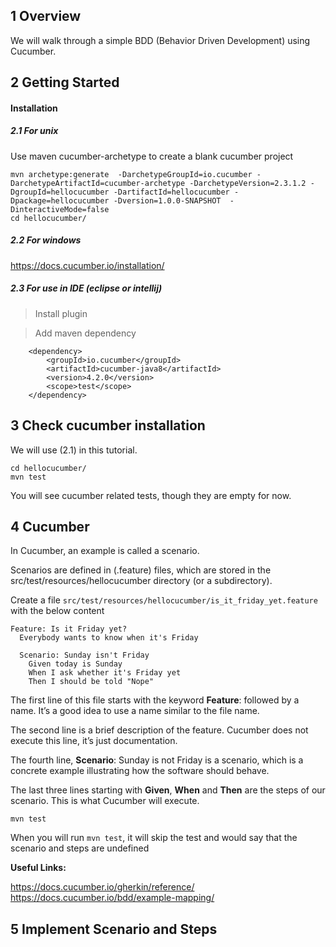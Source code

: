 ## 1 Overview
We will walk through a simple BDD (Behavior Driven Development) using Cucumber.
 

## 2 Getting Started

#### Installation

##### 2.1 For unix

Use maven cucumber-archetype to create a blank cucumber project
```code
mvn archetype:generate  -DarchetypeGroupId=io.cucumber -DarchetypeArtifactId=cucumber-archetype -DarchetypeVersion=2.3.1.2 -DgroupId=hellocucumber -DartifactId=hellocucumber -Dpackage=hellocucumber -Dversion=1.0.0-SNAPSHOT  -DinteractiveMode=false                  
cd hellocucumber/
```

##### 2.2 For windows
https://docs.cucumber.io/installation/

##### 2.3 For use in IDE (eclipse or intellij)

> Install plugin

> Add maven dependency

```code
    <dependency>
        <groupId>io.cucumber</groupId>
        <artifactId>cucumber-java8</artifactId>
        <version>4.2.0</version>
        <scope>test</scope>
    </dependency>
```


## 3 Check cucumber installation
We will use (2.1) in this tutorial.

```code
cd hellocucumber/
mvn test
```

You will see cucumber related tests, though they are empty for now.


## 4 Cucumber

In Cucumber, an example is called a scenario.

Scenarios are defined in (.feature) files, which are stored in the src/test/resources/hellocucumber directory (or a subdirectory).

Create a file `src/test/resources/hellocucumber/is_it_friday_yet.feature` with the below content

```
Feature: Is it Friday yet?
  Everybody wants to know when it's Friday

  Scenario: Sunday isn't Friday
    Given today is Sunday
    When I ask whether it's Friday yet
    Then I should be told "Nope"
```


The first line of this file starts with the keyword **Feature**: followed by a name. It’s a good idea to use a name similar to the file name.

The second line is a brief description of the feature. Cucumber does not execute this line, it’s just documentation.

The fourth line, **Scenario**: Sunday is not Friday is a scenario, which is a concrete example illustrating how the software should behave.

The last three lines starting with **Given**, **When** and **Then** are the steps of our scenario. This is what Cucumber will execute.

```code
mvn test
```

When you will run `mvn test`, it will skip the test and would say that the scenario and steps are undefined


**Useful Links:**

https://docs.cucumber.io/gherkin/reference/
<br>
https://docs.cucumber.io/bdd/example-mapping/


## 5 Implement Scenario and Steps
